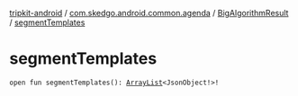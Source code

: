 [tripkit-android](../../index.md) / [com.skedgo.android.common.agenda](../index.md) / [BigAlgorithmResult](index.md) / [segmentTemplates](./segment-templates.md)

# segmentTemplates

`open fun segmentTemplates(): `[`ArrayList`](https://docs.oracle.com/javase/7/docs/api/java/util/ArrayList.html)`<JsonObject!>!`